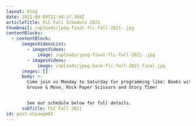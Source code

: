 ```yaml
---
layout: blog
date: 2021-09-09T22:44:27.358Z
articleTitle: FLC Fall Schedule 2021
thumbnail: /uploads/jpeg-final-flc-fall-2021-.jpg
contentBlocks:
  - contentBlock:
      imagesVideosList:
        - imagesVideos:
            image: /uploads/jpeg-final-flc-fall-2021-.jpg
        - imagesVideos:
            image: /uploads/jpeg-back-flc-fall-2021-final.jpg
      images: []
      body: >-
        Come join us Monday to Saturday for programming like: Books with Baby,
        Groove & Move, Rock Paper Scissors and Story Time! 


        See our schedule below for full details.
      subTitle: FLC Fall 2021
id: post-oCpawymAI
---
```

